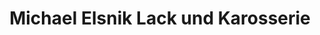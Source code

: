 ---
title: "Michael Elsnik Lack und Karosserie"
url: /deutschlandsberg/michael-elsnik-lack-und-karosserie/
shop: Autowerkstatt
---